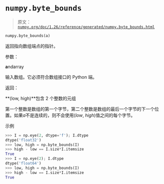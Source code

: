 # `numpy.byte_bounds`

> 原文：[`numpy.org/doc/1.26/reference/generated/numpy.byte_bounds.html`](https://numpy.org/doc/1.26/reference/generated/numpy.byte_bounds.html)

```py
numpy.byte_bounds(a)
```

返回指向数组端点的指针。

参数：

**a**ndarray

输入数组。它必须符合数组接口的 Python 端。

返回：

**(low, high)**包含 2 个整数的元组

第一个整数是数组的第一个字节，第二个整数是数组的最后一个字节的下一个位置。如果*a*不是连续的，则不会使用(*low*, *high*)值之间的每个字节。

示例

```py
>>> I = np.eye(2, dtype='f'); I.dtype
dtype('float32')
>>> low, high = np.byte_bounds(I)
>>> high - low == I.size*I.itemsize
True
>>> I = np.eye(2); I.dtype
dtype('float64')
>>> low, high = np.byte_bounds(I)
>>> high - low == I.size*I.itemsize
True 
```
